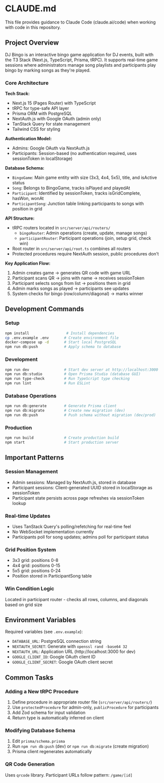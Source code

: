 # CLAUDE.md

This file provides guidance to Claude Code (claude.ai/code) when working with code in this repository.

## Project Overview

DJ Bingo is an interactive bingo game application for DJ events, built with the T3 Stack (Next.js, TypeScript, Prisma, tRPC). It supports real-time game sessions where administrators manage song playlists and participants play bingo by marking songs as they're played.

### Core Architecture

**Tech Stack:**

- Next.js 15 (Pages Router) with TypeScript
- tRPC for type-safe API layer
- Prisma ORM with PostgreSQL
- NextAuth.js with Google OAuth (admin only)
- TanStack Query for state management
- Tailwind CSS for styling

**Authentication Model:**

- Admins: Google OAuth via NextAuth.js
- Participants: Session-based (no authentication required, uses sessionToken in localStorage)

**Database Schema:**

- `BingoGame`: Main game entity with size (3x3, 4x4, 5x5), title, and isActive status
- `Song`: Belongs to BingoGame, tracks isPlayed and playedAt
- `Participant`: Identified by sessionToken, tracks isGridComplete, hasWon, wonAt
- `ParticipantSong`: Junction table linking participants to songs with position in grid

**API Structure:**

- tRPC routers located in `src/server/api/routers/`
  - `bingoRouter`: Admin operations (create, update, manage songs)
  - `participantRouter`: Participant operations (join, setup grid, check win)
- Root router in `src/server/api/root.ts` combines all routers
- Protected procedures require NextAuth session, public procedures don't

**Key Application Flow:**

1. Admin creates game → generates QR code with game URL
2. Participant scans QR → joins with name → receives sessionToken
3. Participant selects songs from list → positions them in grid
4. Admin marks songs as played → participants see updates
5. System checks for bingo (row/column/diagonal) → marks winner

## Development Commands

### Setup

```bash
npm install                 # Install dependencies
cp .env.example .env       # Create environment file
docker-compose up -d       # Start local PostgreSQL
npm run db:push            # Apply schema to database
```

### Development

```bash
npm run dev                # Start dev server at http://localhost:3000
npm run db:studio          # Open Prisma Studio (database GUI)
npm run type-check         # Run TypeScript type checking
npm run lint               # Run ESLint
```

### Database Operations

```bash
npm run db:generate        # Generate Prisma client
npm run db:migrate         # Create new migration (dev)
npm run db:push            # Push schema without migration (dev/prod)
```

### Production

```bash
npm run build              # Create production build
npm start                  # Start production server
```

## Important Patterns

### Session Management

- Admin sessions: Managed by NextAuth.js, stored in database
- Participant sessions: Client-generated UUID stored in localStorage as sessionToken
- Participant state persists across page refreshes via sessionToken lookup

### Real-time Updates

- Uses TanStack Query's polling/refetching for real-time feel
- No WebSocket implementation currently
- Participants poll for song updates; admins poll for participant status

### Grid Position System

- 3x3 grid: positions 0-8
- 4x4 grid: positions 0-15
- 5x5 grid: positions 0-24
- Position stored in ParticipantSong table

### Win Condition Logic

Located in participant router - checks all rows, columns, and diagonals based on grid size

## Environment Variables

Required variables (see `.env.example`):

- `DATABASE_URL`: PostgreSQL connection string
- `NEXTAUTH_SECRET`: Generate with `openssl rand -base64 32`
- `NEXTAUTH_URL`: Application URL (http://localhost:3000 for dev)
- `GOOGLE_CLIENT_ID`: Google OAuth client ID
- `GOOGLE_CLIENT_SECRET`: Google OAuth client secret

## Common Tasks

### Adding a New tRPC Procedure

1. Define procedure in appropriate router file (`src/server/api/routers/`)
2. Use `protectedProcedure` for admin-only, `publicProcedure` for participants
3. Add Zod schema for input validation
4. Return type is automatically inferred on client

### Modifying Database Schema

1. Edit `prisma/schema.prisma`
2. Run `npm run db:push` (dev) or `npm run db:migrate` (create migration)
3. Prisma client regenerates automatically

### QR Code Generation

Uses `qrcode` library. Participant URLs follow pattern: `/game/[id]`
